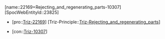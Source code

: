 ﻿---
type: TrizContradiction
aliases:
- 22169+Rejecting_and_regenerating_parts-10307
license: CC BY-SA 4.0
copyright: https://github.com/SpocWeb
IsDeleted: false
IsReadOnly: false
Confidential: public
tags: 
- Triz/Contradiction
---
[name::22169+Rejecting_and_regenerating_parts-10307]
[SpocWebEntityId::23825]
+ [pro::[Triz-22169](Triz-22169)]
[Triz-Principle::[Triz-Rejecting_and_regenerating_parts](tech/Triz/Principle/Triz-Rejecting_and_regenerating_parts.md)]
- [con::[Triz-10307](Triz-10307)]

